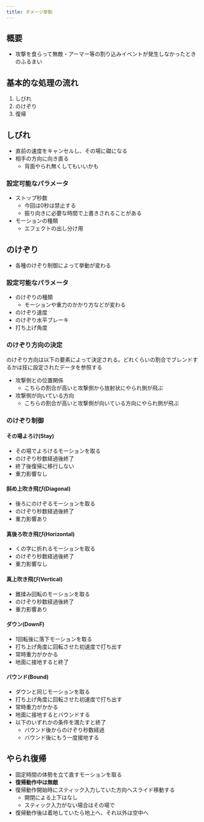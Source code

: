 ```yaml
---
title: ダメージ挙動
---
```


## 概要
* 攻撃を食らって無敵・アーマー等の割り込みイベントが発生しなかったときのふるまい

## 基本的な処理の流れ
1. しびれ
1. のけぞり
1. 復帰

## しびれ
* 直前の速度をキャンセルし、その場に磔になる
* 相手の方向に向き直る
    * 背面やられ無くしてもいいかも
### 設定可能なパラメータ
* ストップ秒数
    * 今回は0秒は禁止する
    * 振り向きに必要な時間で上書きされることがある
* モーションの種類
    * エフェクトの出し分け用

## のけぞり
* 各種のけぞり制御によって挙動が変わる
### 設定可能なパラメータ
* のけぞりの種類
    * モーションや重力のかかり方などが変わる
* のけぞり速度
* のけぞり水平ブレーキ
* 打ち上げ角度

### のけぞり方向の決定
のけぞり方向は以下の要素によって決定される。どれくらいの割合でブレンドするかは技に設定されたデータを参照する
* 攻撃側との位置関係
    * こちらの割合が高いと攻撃側から放射状にやられ側が飛ぶ
* 攻撃側が向いている方向
    * こちらの割合が高いと攻撃側が向いている方向にやられ側が飛ぶ

### のけぞり制御
#### その場よろけ(Stay)
* その場でよろけるモーションを取る
* のけぞり秒数経過後終了
* 終了後復帰に移行しない
* 重力影響なし
#### 斜め上吹き飛び(Diagonal)
* 後ろにのけぞるモーションを取る
* のけぞり秒数経過後終了
* 重力影響あり
#### 真後ろ吹き飛び(Horizontal)
* くの字に折れるモーションを取る
* のけぞり秒数経過後終了
* 重力影響なし
#### 真上吹き飛び(Vertical)
* 錐揉み回転のモーションを取る
* のけぞり秒数経過後終了
* 重力影響あり
#### ダウン(DownF)
* 1回転後に落下モーションを取る
* 打ち上げ角度に回転させた初速度で打ち出す
* 常時重力がかかる
* 地面に接地すると終了
#### バウンド(Bound)
* ダウンと同じモーションを取る
* 打ち上げ角度に回転させた初速度で打ち出す
* 常時重力がかかる
* 地面に接地するとバウンドする
* 以下のいずれかの条件を満たすと終了
    * バウンド後からのけぞり秒数経過
    * バウンド後にもう一度接地する

## やられ復帰
* 固定時間の体勢を立て直すモーションを取る
* **復帰動作中は無敵**
* 復帰動作開始時にスティック入力していた方向へスライド移動する
    * 開閉による上下はなし
    * スティック入力がない場合はその場で
* 復帰動作後は着地していたら地上へ、それ以外は空中へ